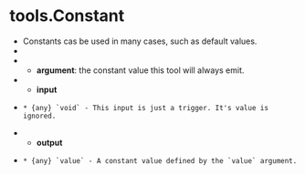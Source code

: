 # tools.Constant


 * Constants cas be used in many cases, such as default values.
 * 
 * * __argument__: the constant value this tool will always emit.
 * * __input__
 *     * {any} `void` - This input is just a trigger. It's value is ignored.
 * * __output__
 *     * {any} `value` - A constant value defined by the `value` argument.
 